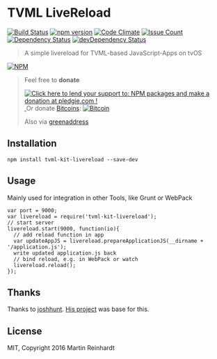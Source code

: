 # TVML LiveReload

[![Build Status](https://travis-ci.org/hypery2k/tvml-kit-livereload.svg?branch=master)](https://travis-ci.org/hypery2k/tvml-kit-livereload) [![npm version](https://badge.fury.io/js/tvml-kit-livereload.svg)](http://badge.fury.io/js/tvml-kit-livereload) [![Code Climate](https://codeclimate.com/github/hypery2k/tvml-kit-livereload/badges/gpa.svg)](https://codeclimate.com/github/hypery2k/tvml-kit-livereload) [![Issue Count](https://codeclimate.com/github/hypery2k/tvml-kit-livereload/badges/issue_count.svg)](https://codeclimate.com/github/hypery2k/tvml-kit-livereload) [![Dependency Status](https://david-dm.org/hypery2k/tvml-kit-livereload.svg)](https://david-dm.org/hypery2k/tvml-kit-livereload) [![devDependency Status](https://david-dm.org/hypery2k/tvml-kit-livereload/dev-status.svg)](https://david-dm.org/hypery2k/tvml-kit-livereload#info=devDependencies)

> A simple livereload for TVML-based JavaScript-Apps on tvOS

[![NPM](https://nodei.co/npm/tvml-kit-livereload.png?downloads=true&downloadRank=true&stars=true)](https://nodei.co/npm/tvml-kit-livereload/)

> Feel free to **donate**
> 
> <a href='https://pledgie.com/campaigns/31915'><img alt='Click here to lend your support to: NPM packages and make a donation at pledgie.com !' src='https://pledgie.com/campaigns/31915.png?skin_name=chrome' border='0' ></a>
> <a target="_blank" href="https://www.paypal.com/cgi-bin/webscr?cmd=_s-xclick&hosted_button_id=JYG6LVEHB59TL">
> <img alt="" border="0" src="https://www.paypalobjects.com/de_DE/DE/i/btn/btn_donateCC_LG.gif"/>
> </img></a>
> Or donate [Bitcoins](bitcoin:3NKtxw1SRYgess5ev4Ri54GekoAgkR213D):
> [![Bitcoin](https://martinreinhardt-online.de/bitcoin.png)](bitcoin:3NKtxw1SRYgess5ev4Ri54GekoAgkR213D)
> 
> Also via [greenaddress](https://greenaddress.it/pay/GA3ZPfh7As3Gc2oP6pQ1njxMij88u/)

## Installation

```
npm install tvml-kit-livereload --save-dev
```

## Usage

Mainly used for integration in other Tools, like Grunt or WebPack

```
var port = 9000;
var livereload = require('tvml-kit-livereload');
// start server
livereload.start(9000, function(io){
  // add reload function in app
  var updateAppJS = livereload.prepareApplicationJS(__dirname + '/application.js');
  write updated application.js back
  // bind reload, e.g. in WebPack or watch
  livereload.reload();
});
```

## Thanks

Thanks to [joshhunt](https://github.com/joshhunt). [His project](https://github.com/joshhunt/tvos-au-vod) was base for this.

## License

MIT, Copyright 2016 Martin Reinhardt
